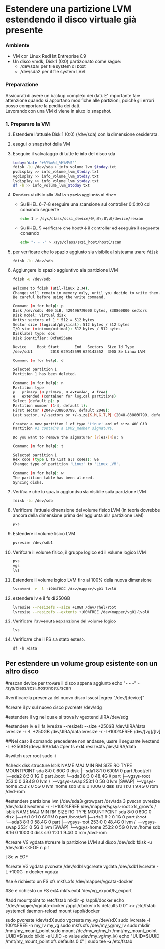 # Estendere una partizione LVM estendendo il disco virtuale già presente

### Ambiente

* VM con Linux RedHat Entreprise 8.9
* Un disco vmdk, Disk 1 (0:0) partizionato come segue:
  * /dev/sda1 per file system di boot
  * /dev/sda2 per il file system LVM

### Preparazione

Assicurati di avere un backup completo dei dati. E' importante fare attenzione quando si apportano modifiche alle partizioni, poichè gli errori posso comportare la perdita dei dati.\
Lavorando con una VM ci viene in aiuto lo snapshot.

### 1. Preparare la VM

1. Estendere l'attuale Disk 1 (0:0) (/dev/sda) con la dimensione desiderata.
2. esegui lo snapshot della VM
3. Eseguire il salvataggio di tutte le info del disco sda

	```bash
	today=`date '+%Y%m%d_%H%M%S'`
	fdisk -lu /dev/sda > info_volume_lvm_$today.txt
	pvdisplay >> info_volume_lvm_$today.txt
	vgdisplay >> info_volume_lvm_$today.txt
	lvdisplay >> info_volume_lvm_$today.txt
	df -h >> info_volume_lvm_$today.txt
	```

4. Rendere visibile alla VM lo spazio aggiunto al disco
   - Su RHEL 6-7-8 eseguire una scansione sul controller 0:0:0:0 col comando seguente

		```bash
		echo 1 > /sys/class/scsi_device/0\:0\:0\:0/device/rescan
		```

	- Su RHEL 5 verificare che host0 è il controller ed eseguire il seguente comando
		
		```bash
		echo "- - -" > /sys/class/scsi_host/host0/scan
		```

5. per verificare che lo spazio aggiunto sia visibile al sisteama usare  `fdisk`

	```bash
	fdisk -lu /dev/sdb
	```
6. Aggiungere lo spazio aggiuntivo alla partizione LVM
	```bash
	fdisk -u /dev/sdb

	Welcome to fdisk (util-linux 2.34).
	Changes will remain in memory only, until you decide to write them.
	Be careful before using the write command.

	Command (m for help): p
	Disk /dev/sdb: 400 GiB, 429496729600 bytes, 838860800 sectors
	Disk model: Virtual disk
	Units: sectors of 1 * 512 = 512 bytes
	Sector size (logical/physical): 512 bytes / 512 bytes
	I/O size (minimum/optimal): 512 bytes / 512 bytes
	Disklabel type: dos
	Disk identifier: 0xfe055a8e

	Device     Boot Start       End   Sectors  Size Id Type
	/dev/sdb1        2048 629145599 629143552  300G 8e Linux LVM

	Command (m for help): d

	Selected partition 1
	Partition 1 has been deleted.

	Command (m for help): n
	Partition type
	p   primary (0 primary, 0 extended, 4 free)
	e   extended (container for logical partitions)
	Select (default p): p
	Partition number (1-4, default 1):
	First sector (2048-838860799, default 2048):
	Last sector, +/-sectors or +/-size{K,M,G,T,P} (2048-838860799, default 838860799):

	Created a new partition 1 of type 'Linux' and of size 400 GiB.
	Partition #1 contains a LVM2_member signature.

	Do you want to remove the signature? [Y]es/[N]o: n

	Command (m for help): t

	Selected partition 1
	Hex code (type L to list all codes): 8e
	Changed type of partition 'Linux' to 'Linux LVM'.

	Command (m for help): w
	The partition table has been altered.
	Syncing disks.
	```

7. Verifcare che lo spazio aggiuntivo sia visibile sulla partizione LVM

	```bash
	fdisk -lu /dev/sdb
	```

8. Verificare l'attuale dimensione del volume fisico LVM (in teoria dovrebbe ancora della dimensione prima dell'aggiunta alla partizione LVM)

	```bash
	pvs
	```

9. Estendere il volume fisico LVM
	
	```bash
	pvresize /dev/sdb1
	```

10. Verifcare il volume fisico, il gruppo logico ed il volume logico LVM

	```bash
	pvs
	vgs
	lvs
	```
	
11. Estendere il volume logico LVM fino al 100% della nuova dimensione

	```bash
	lvextend -r -l +100%FREE /dev/mapper/vg01-lvol0
	```

12. estendere lv e il fs di 250GB

	```bash
	lvresize --resizefs --size +10GB /dev/rhel/root
	lvresize --resizefs --extents +100%FREE /dev/mapper/vg01-lvol0
	```

13. Verificare l'avvenuta espanzione del volume logico
    
	```
	lvs
	```

14. Verificare che il FS sia stato esteso.
    
	```
	df -h /data
	```

## Per estendere un volume group esistente con un altro disco
    
#rescan device per trovare il disco appena aggiunto
echo "- - -" > /sys/class/scsi_host/host0/scan

#verificare la presenza del nuovo disco
lsscsi |egrep "/dev/[device]"

#creare il pv sul nuovo disco
pvcreate /dev/sdg

#estendere il vg nel quale si trova lv
vgextend JIRA /dev/sdg

#estendere lv e il fs
lvresize --resizefs --size +250GB /dev/JIRA/data
lvresize -r -L +250GB /dev/JIRA/data
lvresize -r -l +100%FREE /dev/[vg]/[lv]

##Nel caso il comando precedente non andasse, uasre il seguante
lvextend -L +250GB /dev/JIRA/data
#per fs ext4
resize4fs /dev/JIRA/data

#switch user root
sudo -i

#check disk structure
lsblk
	NAME           MAJ:MIN RM  SIZE RO TYPE MOUNTPOINT
	sda              8:0    0   60G  0 disk
	├─sda1           8:1    0  600M  0 part /boot/efi
	├─sda2           8:2    0    1G  0 part /boot
	└─sda3           8:3    0 48.4G  0 part
	  ├─vgsys-root 253:0    0 38.4G  0 lvm  /
	  ├─vgsys-swap 253:1    0    5G  0 lvm  [SWAP]
	  └─vgsys-home 253:2    0    5G  0 lvm  /home
	sdb              8:16   0  100G  0 disk
	sr0             11:0    1  9.4G  0 rom  /dvd-rom


#estendere partizione lvm (/dev/sda3)
growpart /dev/sda 3
pvscan
pvresize /dev/sda3
lvextend -r -l +100%FREE /dev/mapper/vgsys-root
xfs_growfs /
lsblk
	NAME           MAJ:MIN RM  SIZE RO TYPE MOUNTPOINT
	sda              8:0    0   60G  0 disk
	├─sda1           8:1    0  600M  0 part /boot/efi
	├─sda2           8:2    0    1G  0 part /boot
	└─sda3           8:3    0 58.4G  0 part
	  ├─vgsys-root 253:0    0 48.4G  0 lvm  /
	  ├─vgsys-swap 253:1    0    5G  0 lvm  [SWAP]
	  └─vgsys-home 253:2    0    5G  0 lvm  /home
	sdb              8:16   0  100G  0 disk
	sr0             11:0    1  9.4G  0 rom  /dvd-rom

#creare VG vgdata
#creare la partizione LVM sul disco /dev/sdb
fdisk -u /dev/sdb <<EOF
n
p
1


t
8e
w
EOF

#create VG vgdata
pvcreate /dev/sdb1
vgcreate vgdata /dev/sdb1
lvcreate -L +100G -n docker vgdata

#se è richiesto un FS xfs
mkfs.xfs /dev/mapper/vgdata-docker

#Se è richiesto un FS ext4
mkfs.ext4 /dev/vg_export/lv_export

#add mountpoint to /etc/fstab
mkdir -p /appli/docker
echo "/dev/mapper/vgdata-docker /appli/docker xfs defaults 0 0" >> /etc/fstab
systemctl daemon-reload
mount /appli/docker




sudo pvcreate /dev/sdX
sudo vgcreate my_vg /dev/sdX
sudo lvcreate -l 100%FREE -n my_lv my_vg
sudo mkfs.xfs /dev/my_vg/my_lv
sudo mkdir /mnt/my_mount_point
sudo mount /dev/my_vg/my_lv /mnt/my_mount_point
UUID=$(sudo blkid -s UUID -o value /dev/my_vg/my_lv)
echo "UUID=$UUID /mnt/my_mount_point xfs defaults 0 0" | sudo tee -a /etc/fstab
